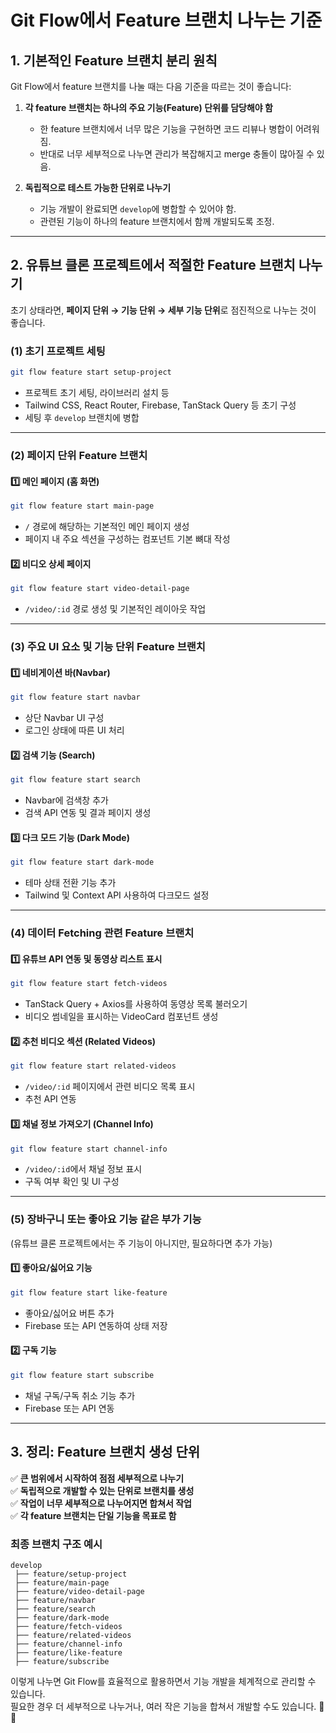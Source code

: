 # Git Flow에서 Feature 브랜치 나누는 기준

## 1. 기본적인 Feature 브랜치 분리 원칙

Git Flow에서 feature 브랜치를 나눌 때는 다음 기준을 따르는 것이 좋습니다:

1. **각 feature 브랜치는 하나의 주요 기능(Feature) 단위를 담당해야 함**

   - 한 feature 브랜치에서 너무 많은 기능을 구현하면 코드 리뷰나 병합이 어려워짐.
   - 반대로 너무 세부적으로 나누면 관리가 복잡해지고 merge 충돌이 많아질 수 있음.

2. **독립적으로 테스트 가능한 단위로 나누기**
   - 기능 개발이 완료되면 `develop`에 병합할 수 있어야 함.
   - 관련된 기능이 하나의 feature 브랜치에서 함께 개발되도록 조정.

---

## 2. 유튜브 클론 프로젝트에서 적절한 Feature 브랜치 나누기

초기 상태라면, **페이지 단위 → 기능 단위 → 세부 기능 단위**로 점진적으로 나누는 것이 좋습니다.

### (1) 초기 프로젝트 세팅

```bash
git flow feature start setup-project
```

- 프로젝트 초기 세팅, 라이브러리 설치 등
- Tailwind CSS, React Router, Firebase, TanStack Query 등 초기 구성
- 세팅 후 `develop` 브랜치에 병합

---

### (2) 페이지 단위 Feature 브랜치

#### 1️⃣ 메인 페이지 (홈 화면)

```bash
git flow feature start main-page
```

- `/` 경로에 해당하는 기본적인 메인 페이지 생성
- 페이지 내 주요 섹션을 구성하는 컴포넌트 기본 뼈대 작성

#### 2️⃣ 비디오 상세 페이지

```bash
git flow feature start video-detail-page
```

- `/video/:id` 경로 생성 및 기본적인 레이아웃 작업

---

### (3) 주요 UI 요소 및 기능 단위 Feature 브랜치

#### 1️⃣ 네비게이션 바(Navbar)

```bash
git flow feature start navbar
```

- 상단 Navbar UI 구성
- 로그인 상태에 따른 UI 처리

#### 2️⃣ 검색 기능 (Search)

```bash
git flow feature start search
```

- Navbar에 검색창 추가
- 검색 API 연동 및 결과 페이지 생성

#### 3️⃣ 다크 모드 기능 (Dark Mode)

```bash
git flow feature start dark-mode
```

- 테마 상태 전환 기능 추가
- Tailwind 및 Context API 사용하여 다크모드 설정

---

### (4) 데이터 Fetching 관련 Feature 브랜치

#### 1️⃣ 유튜브 API 연동 및 동영상 리스트 표시

```bash
git flow feature start fetch-videos
```

- TanStack Query + Axios를 사용하여 동영상 목록 불러오기
- 비디오 썸네일을 표시하는 VideoCard 컴포넌트 생성

#### 2️⃣ 추천 비디오 섹션 (Related Videos)

```bash
git flow feature start related-videos
```

- `/video/:id` 페이지에서 관련 비디오 목록 표시
- 추천 API 연동

#### 3️⃣ 채널 정보 가져오기 (Channel Info)

```bash
git flow feature start channel-info
```

- `/video/:id`에서 채널 정보 표시
- 구독 여부 확인 및 UI 구성

---

### (5) 장바구니 또는 좋아요 기능 같은 부가 기능

(유튜브 클론 프로젝트에서는 주 기능이 아니지만, 필요하다면 추가 가능)

#### 1️⃣ 좋아요/싫어요 기능

```bash
git flow feature start like-feature
```

- 좋아요/싫어요 버튼 추가
- Firebase 또는 API 연동하여 상태 저장

#### 2️⃣ 구독 기능

```bash
git flow feature start subscribe
```

- 채널 구독/구독 취소 기능 추가
- Firebase 또는 API 연동

---

## 3. 정리: Feature 브랜치 생성 단위

✅ **큰 범위에서 시작하여 점점 세부적으로 나누기**  
✅ **독립적으로 개발할 수 있는 단위로 브랜치를 생성**  
✅ **작업이 너무 세부적으로 나누어지면 합쳐서 작업**  
✅ **각 feature 브랜치는 단일 기능을 목표로 함**

### 최종 브랜치 구조 예시

```
develop
 ├── feature/setup-project
 ├── feature/main-page
 ├── feature/video-detail-page
 ├── feature/navbar
 ├── feature/search
 ├── feature/dark-mode
 ├── feature/fetch-videos
 ├── feature/related-videos
 ├── feature/channel-info
 ├── feature/like-feature
 ├── feature/subscribe
```

이렇게 나누면 Git Flow를 효율적으로 활용하면서 기능 개발을 체계적으로 관리할 수 있습니다.  
필요한 경우 더 세부적으로 나누거나, 여러 작은 기능을 합쳐서 개발할 수도 있습니다. 🚀😊
